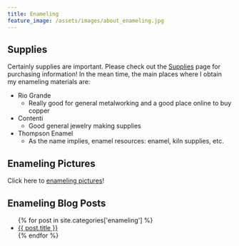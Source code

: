 ```yaml
---
title: Enameling 
feature_image: /assets/images/about_enameling.jpg
---
```


## Supplies

Certainly supplies are important. Please check out the [Supplies](suppliers) page for purchasing information! 
In the mean time, the main places where I obtain my enameling materials
are:
* Rio Grande
    * Really good for general metalworking and a good place online to
      buy copper
* Contenti
    * Good general jewelry making supplies
* Thompson Enamel
    * As the name implies, enamel resources: enamel, kiln supplies, etc.

## Enameling Pictures

Click here to [enameling pictures](pictures)! 

## Enameling Blog Posts

<ul>
{% for post in site.categories['enameling'] %}
    <li>
      <a href="{{ post.url }}">{{ post.title }}</a>
    </li>
{% endfor %}
</ul>

